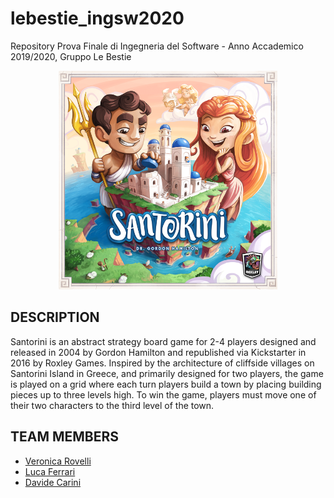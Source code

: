 # lebestie_ingsw2020
Repository Prova Finale di Ingegneria del Software - Anno Accademico 2019/2020, Gruppo Le Bestie
<p align="center">
  <img src="./resources/SantoriniBoardGame1.png" width="350" alt="accessibility text">
</p>

## DESCRIPTION
Santorini is an abstract strategy board game for 2-4 players designed and released in 2004 by Gordon Hamilton and republished via Kickstarter in 2016 by Roxley Games. Inspired by the architecture of cliffside villages on Santorini Island in Greece, and primarily designed for two players, the game is played on a grid where each turn players build a town by placing building pieces up to three levels high. To win the game, players must move one of their two characters to the third level of the town.

## TEAM MEMBERS
<ul>
  <li><a href="https://github.com/veronicarovelli">Veronica Rovelli<a/></li>
  <li><a href="https://github.com/lulol38"> Luca Ferrari <a/></li>
  <li><a href="https://github.com/davidecarini">Davide Carini<a/></li>
</ul>

